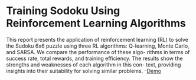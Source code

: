 # Training Sodoku Using Reinforcement Learning Algorithms
This report presents the application of reinforcement learning (RL)
to solve the Sudoku 6x6 puzzle using three RL algorithms: Q-learning,
Monte Carlo, and SARSA. We compare the performance of these algo-
rithms in terms of success rate, total rewards, and training efficiency. The
results show the strengths and weaknesses of each algorithm in this con-
text, providing insights into their suitability for solving similar problems.
-[Demo](https://youtu.be/4bOpnsEA8EE)
